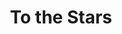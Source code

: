 ---
pid: llg187
title: To the Stars
location_transcription: Philadelphia
coordinates: "[-75.183227479071, 39.955123254479]"
zipcode: '19146'
gen_neighborhood: South Philadelphia
neighborhood: Graduate Hospital,Naval Square,Southwest Center City
outside_phl: 
age: '16'
age_range: 13-19
instagram: 
image_file_name: llg_187.jpg
proposal_transcription: |-
  <— star cutouts, so when you're inside you see the stars

  long thin people can walk through
topic: Environment,Uplifting
topic_summary: 0, 0
type: Interactive,Arch
keywords_other: stars, sky, tunnel
credit: "#Stars"
image_labels: 
twitter: 
facebook: 
permalink: "/monuments/llg187/"
layout: item-page
---
